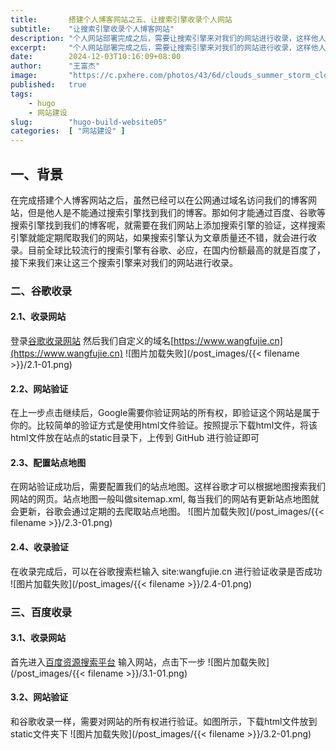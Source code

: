 ```yaml
---
title:       搭建个人博客网站之五、让搜索引擎收录个人网站
subtitle:    "让搜索引擎收录个人博客网站"
description: "个人网站部署完成之后，需要让搜索引擎来对我们的网站进行收录，这样他人才能够通过搜索引擎找到我们的站点，同时也利于我们网站的传播。目前主流的一些搜索引擎有谷歌、百度、必应、以及国内的搜狗，这篇文章就是讲述如何让这几大搜索引擎收录我们的网站"
excerpt:     "个人网站部署完成之后，需要让搜索引擎来对我们的网站进行收录，这样他人才能够通过搜索引擎找到我们的站点，同时也利于我们网站的传播。目前主流的一些搜索引擎有谷歌、百度、必应、以及国内的搜狗，这篇文章就是讲述如何让这几大搜索引擎收录我们的网站"
date:        2024-12-03T10:16:09+08:00
author:      "王富杰"
image:       "https://c.pxhere.com/photos/43/6d/clouds_summer_storm_clouds_form_dark_clouds_thunderstorm_summer_clouds_field-1414981.jpg!d"
published:   true
tags:
    - hugo
    - 网站建设
slug:        "hugo-build-website05"
categories:  [ "网站建设" ]
---
```


## 一、背景
在完成搭建个人博客网站之后，虽然已经可以在公网通过域名访问我们的博客网站，但是他人是不能通过搜索引擎找到我们的博客。那如何才能通过百度、谷歌等搜索引擎找到我们的博客呢，就需要在我们网站上添加搜索引擎的验证，这样搜索引擎就能定期爬取我们的网站，如果搜索引擎认为文章质量还不错，就会进行收录。目前全球比较流行的搜索引擎有谷歌、必应，在国内份额最高的就是百度了，接下来我们来让这三个搜索引擎来对我们的网站进行收录。

### 二、谷歌收录
#### 2.1、收录网站
登录[谷歌收录网站](https://search.google.com/search-console/welcome?utm_source=wmx&utm_medium=deprecation-pane&utm_content=home#utm_source=zh-CN-wmxmsg&utm_medium=wmxmsg&utm_campaign=bm&authuser=0)
然后我们自定义的域名[https://www.wangfujie.cn](https://www.wangfujie.cn)
![图片加载失败](/post_images/{{< filename >}}/2.1-01.png)

#### 2.2、网站验证
在上一步点击继续后，Google需要你验证网站的所有权，即验证这个网站是属于你的。比较简单的验证方式是使用html文件验证。按照提示下载html文件，将该html文件放在站点的static目录下，上传到 GitHub 进行验证即可

#### 2.3、配置站点地图
在网站验证成功后，需要配置我们的站点地图。这样谷歌才可以根据地图搜索我们网站的网页。站点地图一般叫做sitemap.xml, 每当我们的网站有更新站点地图就会更新，谷歌会通过定期的去爬取站点地图。
![图片加载失败](/post_images/{{< filename >}}/2.3-01.png)

#### 2.4、收录验证
在收录完成后，可以在谷歌搜索栏输入 site:wangfujie.cn 进行验证收录是否成功
![图片加载失败](/post_images/{{< filename >}}/2.4-01.png)

### 三、百度收录
#### 3.1、收录网站
首先进入[百度资源搜索平台](https://ziyuan.baidu.com/site/siteadd#/)
输入网站，点击下一步
![图片加载失败](/post_images/{{< filename >}}/3.1-01.png)

#### 3.2、网站验证
和谷歌收录一样，需要对网站的所有权进行验证。如图所示，下载html文件放到static文件夹下
![图片加载失败](/post_images/{{< filename >}}/3.2-01.png)